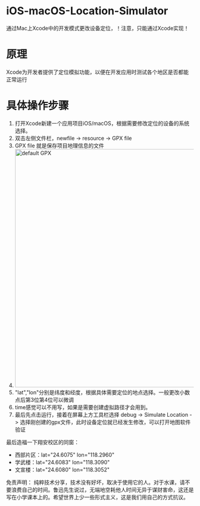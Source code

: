 # iOS-macOS-Location-Simulator
通过Mac上Xcode中的开发模式更改设备定位，！注意，只能通过Xcode实现！

# 原理
Xcode为开发者提供了定位模拟功能，以便在开发应用时测试各个地区是否都能正常运行

# 具体操作步骤
1. 打开Xcode新建一个应用项目iOS/macOS，根据需要修改定位的设备的系统选择。
2. 双击左侧文件栏，newfile -> resource -> GPX file
3. GPX file 就是保存项目地理信息的文件
4. <img width="641" alt="default GPX" src="https://github.com/Philoso0/iOS-macOS-Location-Simulator/GPX default.png">
5. "lat","lon"分别是纬度和经度，根据具体需要定位的地点选择。一般更改小数点后第3位第4位可以微调
6. time感觉可以不用写，如果是需要创建虚拟路径才会用到。
7. 最后先点击运行，接着在屏幕上方工具栏选择 debug -> Simulate Location -> 选择刚创建的gpx文件，此时设备定位就已经发生修改，可以打开地图软件验证

最后造福一下翔安校区的同窗：
- 西部片区：lat="24.6075" lon="118.2960"
- 学武楼：lat="24.6083" lon="118.3090"
- 文宣楼：lat="24.6080" lon="118.3052"

免责声明：
纯粹技术分享，技术没有好坏，取决于使用它的人。对于水课，请不要浪费自己的时间。鲁迅先生说过，无端地空耗他人时间无异于谋财害命，这还是写在小学课本上的。希望世界上少一些形式主义，这是我们用自己的方式抗议。
